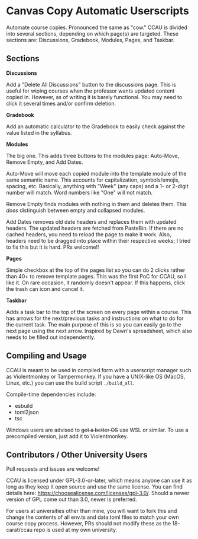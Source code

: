 # Canvas Copy Automatic Userscripts

Automate course copies. Pronounced the same as "cow." CCAU is divided
into several sections, depending on which page(s) are targeted. These
sections are: Discussions, Gradebook, Modules, Pages, and Taskbar.

## Sections

**Discussions**

Add a "Delete All Discussions" button to the discussions page. This
is useful for wiping courses when the professor wants updated content
copied in. However, as of writing it is barely functional. You may
need to click it several times and/or confirm deletion.

**Gradebook**

Add an automatic calculator to the Gradebook to easily check against
the value listed in the syllabus.

**Modules**

The big one. This adds three buttons to the modules page: Auto-Move,
Remove Empty, and Add Dates.

Auto-Move will move each copied module
into the template module of the same semantic name. This accounts for
capitalization, symbols/emojis, spacing, etc. Basically, anything
with "Week" (any caps) and a 1- or 2-digit number will match. Word
numbers like "One" will not match.

Remove Empty finds modules with nothing in them and deletes them.
This *does* distinguish between empty and collapsed modules.

Add Dates removes old date headers and replaces them with updated
headers. The updated headers are fetched from PasteBin. If there
are no cached headers, you need to reload the page to make it work.
Also, headers need to be dragged into place within their respective
weeks; I tried to fix this but it is hard. PRs welcome!!

**Pages**

Simple checkbox at the top of the pages list so you can do 2 clicks
rather than 40+ to remove template pages. This was the first PoC for
CCAU, so I like it. On rare occasion, it randomly doesn't appear. If
this happens, click the trash can icon and cancel it.

**Taskbar**

Adds a task bar to the top of the screen on every page within a
course. This has arrows for the next/previous tasks and instructions
on what to do for the current task. The main purpose of this is so
you can easily go to the next page using the next arrow. Inspired by
Dawn's spreadsheet, which also needs to be filled out independently.

## Compiling and Usage

CCAU is meant to be used in compiled form with a userscript manager
such as Violentmonkey or Tampermonkey. If you have a UNIX-like OS
(MacOS, Linux, etc.) you can use the build script `./build_all`.

Compile-time dependencies include:
- esbuild
- toml2json
- tsc

Windows users are advised to ~~get a better OS~~ use WSL or similar.
To use a precompiled version, just add it to Violentmonkey.

## Contributors / Other University Users

Pull requests and issues are welcome!

CCAU is licensed under GPL-3.0-or-later, which means anyone can use
it as long as they keep it open source and use the same license. You
can find details here: https://choosealicense.com/licenses/gpl-3.0/.
Should a newer version of GPL come out than 3.0, newer is preferred.

For users at universities other than mine, you will want to fork this
and change the contents of all env.ts and data.toml files to match
your own course copy process. However, PRs should not modify these as
the 18-carat/ccau repo is used at my own university.
